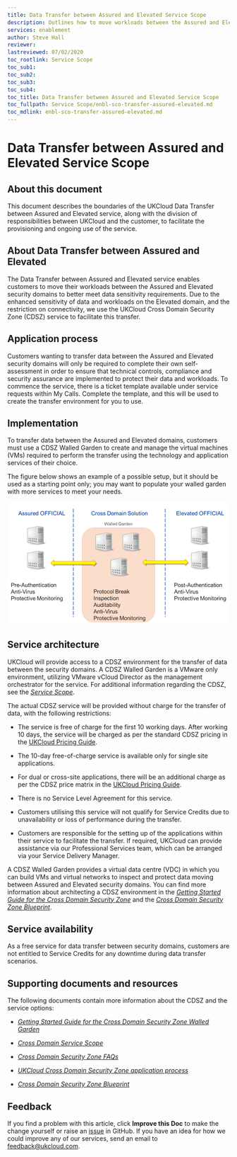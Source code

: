 ```yaml
---
title: Data Transfer between Assured and Elevated Service Scope
description: Outlines how to move workloads between the Assured and Elevated security domains
services: enablement
author: Steve Hall
reviewer: 
lastreviewed: 07/02/2020
toc_rootlink: Service Scope
toc_sub1: 
toc_sub2:
toc_sub3:
toc_sub4:
toc_title: Data Transfer between Assured and Elevated Service Scope
toc_fullpath: Service Scope/enbl-sco-transfer-assured-elevated.md
toc_mdlink: enbl-sco-transfer-assured-elevated.md
---
```


# Data Transfer between Assured and Elevated Service Scope

## About this document

This document describes the boundaries of the UKCloud Data Transfer between Assured and Elevated service, along with the division of responsibilities between UKCloud and the customer, to facilitate the provisioning and ongoing use of the service.

## About Data Transfer between Assured and Elevated

The Data Transfer between Assured and Elevated service enables customers to move their workloads between the Assured and Elevated security domains to better meet data sensitivity requirements. Due to the enhanced sensitivity of data and workloads on the Elevated domain, and the restriction on connectivity, we use the UKCloud Cross Domain Security Zone (CDSZ) service to facilitate this transfer.

## Application process

Customers wanting to transfer data between the Assured and Elevated security domains will only be required to complete their own self-assessment in order to ensure that technical controls, compliance and security assurance are implemented to protect their data and workloads. To commence the service, there is a ticket template available under service requests within My Calls. Complete the template, and this will be used to create the transfer environment for you to use.

## Implementation

To transfer data between the Assured and Elevated domains, customers must use a CDSZ Walled Garden to create and manage the virtual machines (VMs) required to perform the transfer using the technology and application services of their choice.

The figure below shows an example of a possible setup, but it should be used as a starting point only; you may want to populate your walled garden with more services to meet your needs.

![Schematic of the Walled Garden](images/cdsz-example-setup.png)

## Service architecture

UKCloud will provide access to a CDSZ environment for the transfer of data between the security domains. A CDSZ Walled Garden is a VMware only environment, utilizing VMware vCloud Director as the management orchestrator for the service. For additional information regarding the CDSZ, see the [*Service Scope*](../cdsz/cdsz-sco.md).

The actual CDSZ service will be provided without charge for the transfer of data, with the following restrictions:

- The service is free of charge for the first 10 working days. After working 10 days, the service will be charged as per the standard CDSZ pricing in the [UKCloud Pricing Guide](https://ukcloud.com/wp-content/uploads/2019/07/ukcloud-pricing-guide-11.0-4.pdf).

- The 10-day free-of-charge service is available only for single site applications.

- For dual or cross-site applications, there will be an additional charge as per the CDSZ price matrix in the [UKCloud Pricing Guide](https://ukcloud.com/wp-content/uploads/2019/07/ukcloud-pricing-guide-11.0-4.pdf).

- There is no Service Level Agreement for this service.

- Customers utilising this service will not qualify for Service Credits due to unavailability or loss of performance during the transfer.

- Customers are responsible for the setting up of the applications within their service to facilitate the transfer. If required, UKCloud can provide assistance via our Professional Services team, which can be arranged via your Service Delivery Manager.

A CDSZ Walled Garden provides a virtual data centre (VDC) in which you can build VMs and virtual networks to inspect and protect data moving between Assured and Elevated security domains. You can find more information about architecting a CDSZ environment in the [*Getting Started Guide for the Cross Domain Security Zone*](../cdsz/cdsz-gs-walled-garden.md) and the [*Cross Domain Security Zone Blueprint*](../cdsz/cdsz-ref-bp-overview.md).

## Service availability

As a free service for data transfer between security domains, customers are not entitled to Service Credits for any downtime during data transfer scenarios.

## Supporting documents and resources

The following documents contain more information about the CDSZ and the service options:

- [*Getting Started Guide for the Cross Domain Security Zone Walled Garden*](../cdsz/cdsz-gs-walled-garden.md)

- [*Cross Domain Service Scope*](../cdsz/cdsz-sco.md)

- [*Cross Domain Security Zone FAQs*](../cdsz/cdsz-faq.md)

- [*UKCloud Cross Domain Security Zone application process*](../cdsz/cdsz-ref-application-process.md)

- [*Cross Domain Security Zone Blueprint*](../cdsz/cdsz-ref-bp-overview.md)

## Feedback

If you find a problem with this article, click **Improve this Doc** to make the change yourself or raise an [issue](https://github.com/UKCloud/documentation/issues) in GitHub. If you have an idea for how we could improve any of our services, send an email to <feedback@ukcloud.com>.

